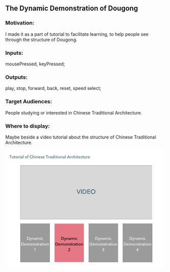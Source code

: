 

## The Dynamic Demonstration of Dougong

### Motivation: 
I made it as a part of tutorial to facilitate learning, to help people see through the structure of Dougong.

### Inputs: 
mousePressed, keyPressed;

### Outputs: 
play, stop, forward, back, reset, speed select;

### Target Audiences: 
People studying or interested in Chinese Traditional Architecture.

### Where to display: 
Maybe beside a video tutorial about the structure of Chinese Traditional Architecture.

![display](https://github.com/yuanfang313/CIM640_Creative-Coding/blob/master/Homework/-Midterm/Midterm_display.png)
